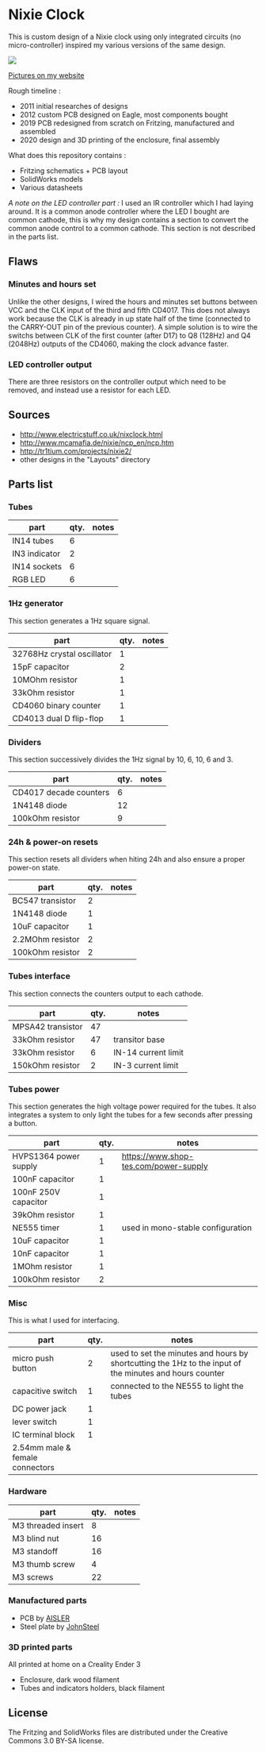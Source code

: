 # Nixie Clock

This is custom design of a Nixie clock using only integrated circuits (no micro-controller) inspired my various versions of the same design.

![](https://galerie.strangeplanet.fr/_data/i/upload/2020/06/08/20200608184946-f2dfbe11-me.jpg)

[Pictures on my website](https://galerie.strangeplanet.fr/index.php?/category/73)

Rough timeline :
- 2011 initial researches of designs
- 2012 custom PCB designed on Eagle, most components bought
- 2019 PCB redesigned from scratch on Fritzing, manufactured and assembled
- 2020 design and 3D printing of the enclosure, final assembly

What does this repository contains :
- Fritzing schematics + PCB layout
- SolidWorks models
- Various datasheets

_A note on the LED controller part :_
I used an IR controller which I had laying around. It is a common anode controller where the LED I bought are common cathode, this is why my design contains a section to convert the common anode control to a common cathode. This section is not described in the parts list.  


## Flaws

### Minutes and hours set
Unlike the other designs, I wired the hours and minutes set buttons between VCC and the CLK input of the third and fifth CD4017. This does not always work because the CLK is already in up state half of the time (connected to the CARRY-OUT pin of the previous counter).
A simple solution is to wire the switchs between CLK of the first counter (after D17) to Q8 (128Hz) and Q4 (2048Hz) outputs of the CD4060, making the clock advance faster.

### LED controller output
There are three resistors on the controller output which need to be removed, and instead use a resistor for each LED.


## Sources

- http://www.electricstuff.co.uk/nixclock.html
- http://www.mcamafia.de/nixie/ncp_en/ncp.htm
- http://tr1tium.com/projects/nixie2/
- other designs in the "Layouts" directory

## Parts list

### Tubes
| part | qty. | notes |
|--|--|--|
| IN14 tubes | 6 |
| IN3 indicator | 2 |
| IN14 sockets | 6 |
| RGB LED | 6 |

### 1Hz generator
This section generates a 1Hz square signal.

| part | qty. | notes |
|--|--|--|
| 32768Hz crystal oscillator| 1 |
| 15pF capacitor | 2 |
| 10MOhm resistor | 1 |
| 33kOhm resistor | 1 |
| CD4060 binary counter | 1 |
| CD4013 dual D flip-flop | 1 |

### Dividers
This section successively divides the 1Hz signal by 10, 6, 10, 6 and 3.

| part | qty. | notes |
|--|--|--|
| CD4017 decade counters | 6 |
| 1N4148 diode | 12 |
| 100kOhm resistor | 9 |

### 24h & power-on resets
This section resets all dividers when hiting 24h and also ensure a proper power-on state.

| part | qty. | notes |
|--|--|--|
| BC547 transistor | 2 |
| 1N4148 diode | 1 |
| 10uF capacitor | 1 |
| 2.2MOhm resistor | 2 |
| 100kOhm resistor | 2 |

### Tubes interface
This section connects the counters output to each cathode.

| part | qty. | notes |
|--|--|--|
| MPSA42 transistor | 47 |
| 33kOhm resistor | 47 | transitor base |
| 33kOhm resistor | 6 | IN-14 current limit |
| 150kOhm resistor | 2 | IN-3 current limit |

### Tubes power
This section generates the high voltage power required for the tubes. It also integrates a system to only light the tubes for a few seconds after pressing a button.

| part | qty. | notes |
|--|--|--|
| HVPS1364 power supply | 1 | https://www.shop-tes.com/power-supply |
| 100nF capacitor | 1 |
| 100nF 250V capacitor | 1 |
| 39kOhm resistor | 1 |
| NE555 timer | 1 | used in mono-stable configuration |
| 10uF capacitor | 1 |
| 10nF capacitor | 1 |
| 1MOhm resistor | 1 |
| 100kOhm resistor | 2 |

### Misc
This is what I used for interfacing.

| part | qty. | notes |
|--|--|--|
| micro push button | 2 | used to set the minutes and hours by shortcutting the 1Hz to the input of the minutes and hours counter |
| capacitive switch | 1 | connected to the NE555 to light the tubes |
| DC power jack | 1 |
| lever switch | 1 |
| IC terminal block | 1 |
| 2.54mm male & female connectors | |

### Hardware
| part | qty. | notes |
|--|--|--|
| M3 threaded insert | 8 |
| M3 blind nut | 16 |
| M3 standoff | 16 |
| M3 thumb screw | 4 |
| M3 screws | 22 |

### Manufactured parts
- PCB by [AISLER](https://aisler.net)  
- Steel plate by [JohnSteel](https://www.john-steel.com)  

### 3D printed parts
All printed at home on a Creality Ender 3

- Enclosure, dark wood filament
- Tubes and indicators holders, black filament

## License

The Fritzing and SolidWorks files are distributed under the Creative Commons 3.0 BY-SA license.

